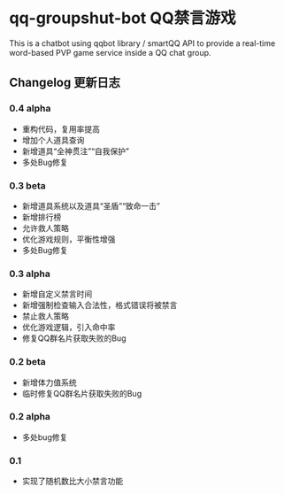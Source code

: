 # qq-groupshut-bot QQ禁言游戏
This is a chatbot using qqbot library / smartQQ API to provide a real-time word-based PVP game service inside a QQ chat group.

## Changelog 更新日志

### 0.4 alpha
- 重构代码，复用率提高
- 增加个人道具查询
- 新增道具“全神贯注”“自我保护”
- 多处Bug修复

### 0.3 beta
- 新增道具系统以及道具“圣盾”“致命一击”
- 新增排行榜
- 允许救人策略
- 优化游戏规则，平衡性增强
- 多处Bug修复

### 0.3 alpha
- 新增自定义禁言时间
- 新增强制检查输入合法性，格式错误将被禁言
- 禁止救人策略
- 优化游戏逻辑，引入命中率
- 修复QQ群名片获取失败的Bug

### 0.2 beta
- 新增体力值系统
- 临时修复QQ群名片获取失败的Bug

### 0.2 alpha
- 多处bug修复

### 0.1
- 实现了随机数比大小禁言功能
